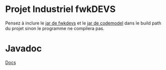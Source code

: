 # Projet Industriel fwkDEVS
Pensez à inclure le [jar de fwkdevs](http://www.lsis.org/hamria/fwkdevs-v0.7.jar) et le [jar de codemodel](http://central.maven.org/maven2/com/sun/codemodel/codemodel/2.6/codemodel-2.6.jar) dans le build path du projet sinon le programme ne compilera pas.  

# Javadoc
[Docs](https://rawgit.com/JulianHurst/projet-fwkDEVS/master/projet-fwkDEVS/doc/index.html)
